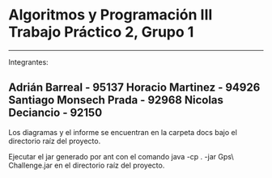 Algoritmos y Programación III
Trabajo Práctico 2, Grupo 1
======================================

--------------------------------------
Integrantes:

Adrián Barreal - 95137
Horacio Martinez - 94926
Santiago Monsech Prada - 92968
Nicolas Deciancio - 92150
--------------------------------------

Los diagramas y el informe se encuentran
en la carpeta docs bajo el directorio 
raíz del proyecto.

Ejecutar el jar generado por ant con el comando 
java -cp . -jar Gps\ Challenge.jar 
en el directorio raíz del proyecto.
